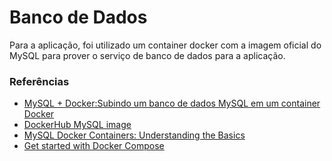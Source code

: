 # Banco de Dados
Para a aplicação, foi utilizado um container docker com a imagem oficial do MySQL para prover o serviço de banco de dados para a aplicação.

### Referências

- [MySQL + Docker:Subindo um banco de dados MySQL em um container Docker](https://medium.com/@johnathanfercher/mysql-docker-7ff6d50d6cf1)
- [DockerHub MySQL image](https://hub.docker.com/_/mysql)
- [MySQL Docker Containers: Understanding the Basics](https://severalnines.com/database-blog/mysql-docker-containers-understanding-basics)
- [Get started with Docker Compose](https://docs.docker.com/compose/gettingstarted/#step-3-define-services-in-a-compose-file)

